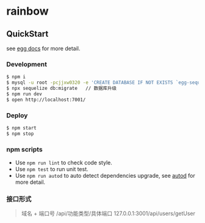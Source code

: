 # rainbow



## QuickStart

<!-- add docs here for user -->

see [egg docs][egg] for more detail.

### Development

```bash
$ npm i
$ mysql -u root -pcjjxw0320 -e 'CREATE DATABASE IF NOT EXISTS `egg-sequelize-doc-default`;' // create database
$ npx sequelize db:migrate   // 数据库升级
$ npm run dev
$ open http://localhost:7001/
```

### Deploy

```bash
$ npm start
$ npm stop
```

### npm scripts

- Use `npm run lint` to check code style.
- Use `npm test` to run unit test.
- Use `npm run autod` to auto detect dependencies upgrade, see [autod](https://www.npmjs.com/package/autod) for more detail.


[egg]: https://eggjs.org


### 接口形式

> 域名 + 端口号 /api/功能类型/具体端口 127.0.0.1:3001/api/users/getUser